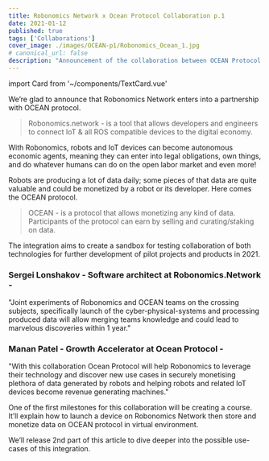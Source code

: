 ```yaml
---
title: Robonomics Network x Ocean Protocol Collaboration p.1
date: 2021-01-12
published: true
tags: ['Collaborations']
cover_image: ./images/OCEAN-p1/Robonomics_Ocean_1.jpg
# canonical_url: false
description: "Announcement of the collaboration between OCEAN Protocol and Robonomics Network"
---
```

import Card from '~/components/TextCard.vue'

We’re glad to announce that Robonomics Network enters into a partnership with OCEAN protocol.

> Robonomics.network - is a tool that allows developers and engineers to connect IoT & all ROS compatible devices to the digital economy.

With Robonomics, robots and IoT devices can become autonomous economic agents, meaning they can enter into legal obligations, own things, and do whatever humans can do on the open labor market and even more!

Robots are producing a lot of data daily; some pieces of that data are quite valuable and could be monetized by a robot or its developer. Here comes the OCEAN protocol.

> OCEAN - is a protocol that allows monetizing any kind of data. Participants of the protocol can earn by selling and curating/staking on data.

The integration aims to create a sandbox for testing collaboration of both technologies for further development of pilot projects and products in 2021.

<Card :image="'/avatars/Sergei-Lonshakov.jpg'" :back="'transparent'">

### Sergei Lonshakov - Software architect at Robonomics.Network - 

"Joint experiments of Robonomics and OCEAN teams on the crossing subjects, specifically launch of the cyber-physical-systems and processing produced data will allow merging teams knowledge and could lead to marvelous discoveries within 1 year."

</Card>

<Card :image="'/avatars/Manan-Patel.jpg'" :back="'transparent'">

### Manan Patel - Growth Accelerator at Ocean Protocol -

"With this collaboration Ocean Protocol will help Robonomics to leverage their technology and discover new use cases in securely monetising plethora of data generated by robots and helping robots and related IoT devices become revenue generating machines."

</Card>

One of the first milestones for this collaboration will be creating a course.
It’ll explain how to launch a device on Robonomics Network then store and monetize data on OCEAN protocol in virtual environment.

We’ll release 2nd part of this article to dive deeper into the possible use-cases of this integration.
